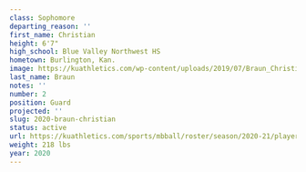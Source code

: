 ```yaml
---
class: Sophomore
departing_reason: ''
first_name: Christian
height: 6'7"
high_school: Blue Valley Northwest HS
hometown: Burlington, Kan.
image: https://kuathletics.com/wp-content/uploads/2019/07/Braun_Christian_06132019.jpg
last_name: Braun
notes: ''
number: 2
position: Guard
projected: ''
slug: 2020-braun-christian
status: active
url: https://kuathletics.com/sports/mbball/roster/season/2020-21/player/christian-braun/
weight: 218 lbs
year: 2020
---
```

